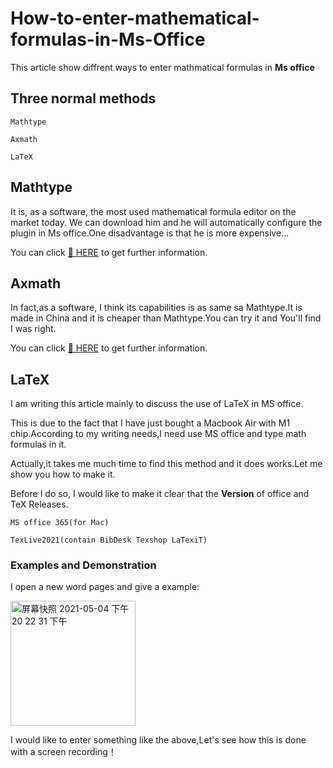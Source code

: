 # How-to-enter-mathematical-formulas-in-Ms-Office
This article show diffrent ways to enter mathmatical formulas in __Ms office__
## Three normal methods
```
Mathtype

Axmath

LaTeX
```

## Mathtype
It is, as a software, the most used mathematical formula editor on the market today. We can download him and he will automatically configure the plugin in Ms office.One disadvantage is that he is more expensive...

You can click [:link: HERE](https://www.wiris.com/en/mathtype/) to get further information.
## Axmath
In fact,as a software, I think its capabilities is as same sa Mathtype.It is made in China and it is cheaper than Mathtype.You can try it and You'll find I was right.

You can click [:link: HERE](https://www.axsoft.co/axmath/) to get further information.
## LaTeX
I am writing this article mainly to discuss the use of LaTeX in MS office.

This is due to the fact that I have just bought a Macbook Air with M1 chip.According to my writing needs,I need use MS office and type math formulas in it.

Actually,it takes me much time to find this method and it does works.Let me show you how to make it.

Before I do so, I would like to make it clear that the __Version__ of office and TeX Releases.
```
MS office 365(for Mac) 

TexLive2021(contain BibDesk Texshop LaTexiT)
```
### Examples and Demonstration
I open a new word pages and give a example:

<img width="200" alt="屏幕快照 2021-05-04 下午20 22 31 下午" src="https://user-images.githubusercontent.com/62950321/117002824-a4297c00-ad16-11eb-935c-6f1dd5cb2829.png">

I would like to enter something like the above,Let's see how this is done with a screen recording！

